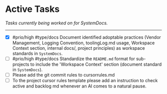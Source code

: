 # Active Tasks

*Tasks currently being worked on for SystemDocs.*

---

- [x] #prio/high #type/docs Document identified adoptable practices (Vendor Management, Logging Convention, toolingLog.md usage, Workspace Context section, internal docs/, project principles) as workspace standards in `SystemDocs`.
- [ ] #prio/high #type/docs Standardize the `README.md` format for sub-projects to include the 'Workspace Context' section (document standard in `SystemDocs`). 
- [ ] Please add the git commit rules to cursorrules.md
- [ ] To the project cursor rules template please add an instruction to check active and backlog md whenever an AI comes to a natural pause. 